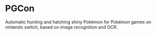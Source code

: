 # PGCon
Automatic hunting and hatching shiny Pokémon for Pokémon games on nintendo switch, based on image recognition and
OCR.
